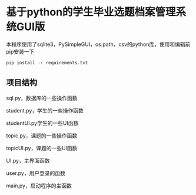 # 基于python的学生毕业选题档案管理系统GUI版
本程序使用了sqlite3，PySimpleGUI，os.path，csv的python库，使用和编辑前pip安装一下
```bash
pip install -r requirements.txt
```
## 项目结构

sql.py，数据库的一些操作函数

student.py，学生的一些操作函数

studentUI.py学生的一些UI函数

topic.py，课题的一些操作函数

topicUI.py，课题的一些UI函数

UI.py，主界面函数

user.py，用户登录的函数

main.py，启动程序的主函数
